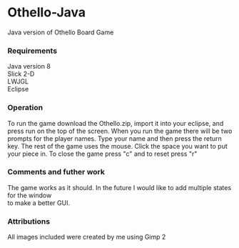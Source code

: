 # Othello-Java
Java version of Othello Board Game

### Requirements

Java version 8  
Slick 2-D  
LWJGL  
Eclipse

### Operation

To run the game download the Othello.zip, import it into your eclipse, and press run on the top of the screen. When you run the game there will be two prompts for the player names.
Type your name and then press the return key.
The rest of the game uses the mouse.
Click the space you want to put your piece in.
To close the game press "c" and to reset press "r" 

### Comments and futher work
The game works as it should. In the future I would like to add multiple states for the window  
to make a better GUI.

### Attributions

All images included were created by me using Gimp 2
